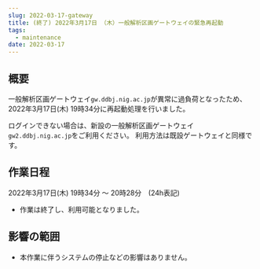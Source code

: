 ```yaml
---
slug: 2022-03-17-gateway
title: (終了) 2022年3月17日 （木）一般解析区画ゲートウェイの緊急再起動
tags:
  - maintenance
date: 2022-03-17
---
```



## 概要

一般解析区画ゲートウェイ`gw.ddbj.nig.ac.jp`が異常に過負荷となったため、2022年3月17日(木) 19時34分に再起動処理を行いました。

ログインできない場合は、新設の一般解析区画ゲートウェイ`gw2.ddbj.nig.ac.jp`をご利用ください。
利用方法は既設ゲートウェイと同様です。

<!-- truncate -->

## 作業日程

2022年3月17日(木) 19時34分 〜 20時28分　(24h表記)

- 作業は終了し、利用可能となりました。


## 影響の範囲

- 本作業に伴うシステムの停止などの影響はありません。
